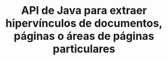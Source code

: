 ---
############################# Static ############################
layout: "auto-gen-gist"
draft: false
path: "es/parser/java/extract"
otherformats: DOC DOT DOCX DOCM DOTX DOTM TXT ODT OTT RTF PDF XHTML MHTML MD XML EPUB FB2 CHM XLS XLT XLSX XLSM XLSB XLTX XLTM ODS CSV OTS XLA XLAM PPT PPTX  POT PPSX PPTM POTX PPSM ODP OTP PST OST EML EMLX MSG ONE 

############################# Head ############################
head_title: "Extracción de hipervínculos de documentos, páginas o área de página a través de la API de Java"
head_description: "GroupDocs.Parser Java API permite a los desarrolladores extraer hipervínculos de documentos, páginas de documentos o áreas de páginas específicas de Excel, PowerPoint, PDF, Outlook y más."

############################# Header ############################
title: "API de Java para extraer hipervínculos de documentos, páginas o áreas de páginas particulares"
description: "GroupDocs.Parser Java API facilita el trabajo de los desarrolladores al permitirles extraer hipervínculos de documentos, páginas de documentos o páginas específicas Área de PDF, DOCX, PPTX, EML, MSG, XLS, XLSX, CSV, RTF, EPUB y muchos más."

######################### Download Button #######################
button:
    enable: true

############################# About ############################
about:
    enable: true
    title: "¿Cómo realizar la extracción de hipervínculos de varios documentos a través de Java?"
    content: |
       Esta página web explica cómo analizar y extraer hipervínculos de diferentes tipos de documentos, páginas de documentos o un área particular de una página utilizando solo un par de líneas de código Java. El hipervínculo puede ser muy útil para navegar entre páginas o sitios web y puede apuntar a un documento completo oa una parte particular dentro de un documento, gráficos, sonidos, direcciones de correo electrónico y más. GroupDocs.Parser para Java es una API muy potente que permite a los desarrolladores de software analizar documentos y extraer texto y metadatos de varios documentos populares dentro de sus propias aplicaciones Java. Ha incluido varias funciones avanzadas para extraer texto e hipervínculos de varios tipos de documentos, como PDF, correos electrónicos, libros electrónicos, formatos de Microsoft Office: Word (DOC, DOCX), PowerPoint (PPT, PPTX), Excel (XLS, XLSX), formatos de LibreOffice y muchos más.

############################# content ############################
steps:
    enable: true
    block:
    - title_left: "Cómo extraer hipervínculos de documentos PPS"
      content_left: |
       GroupDocs.Parser Java ha incluido la funcionalidad para extraer hipervínculos de documentos PPS. El siguiente ejemplo de código Java muestra cómo se pueden extraer los hipervínculos del documento PPS. 

      title_right: "Extraer hipervínculos a través de Java"
      content_right: |
        * Cree una instancia de [Parser](https://apireference.groupdocs.com/parser/java/com.groupdocs.parser/Parser)
        * Compruebe si el documento admite la extracción de hipervínculos
        * Extraer hipervínculos del documento
        * Llame al método [GetHyperlinks](https://apireference.groupdocs.com/parser/java/com.groupdocs.parser/Parser#getHyperlinks()) para extraer todos los hipervínculos de todo el documento.
        * Iterar sobre hipervínculos e imprimir la URL del hipervínculo

      gisthash: "036de701f5f17a02dd2353ee547afd5b"
      gistfile: "extract_hyperlinks_form_documents.java"

    - title_left: "Cómo extraer hipervínculos de la página de documentos PPS"
      content_left: |
       GroupDocs.Parser .NET permite a los desarrolladores de software extraer hipervínculos de documentos PPS con un par de líneas de código. El siguiente código C# .NET muestra la extracción de hipervínculos dentro de un documento PPS.

      title_right: "Extraer hipervínculos a través de Java"
      content_right: |
        * Cree una instancia de [Parser](https://apireference.groupdocs.com/parser/java/com.groupdocs.parser/Parser)
        * Compruebe si el documento admite la extracción de hipervínculos
        * Obtenga información del documento llamando al método [getDocumentInfo](https://apireference.groupdocs.com/parser/java/com.groupdocs.parser/Parser#getDocumentInfo()).
        * Iterar sobre páginas e imprimir un número de página
        * Extraer hipervínculos del documento
        * Llame al método [GetHyperlinks](https://apireference.groupdocs.com/parser/java/com.groupdocs.parser/Parser#getHyperlinks()) para extraer todos los hipervínculos de todo el documento.
        * Iterar sobre hipervínculos e imprimir la URL del hipervínculo
     
      gisthash: "bcca6319f2287edb7295443c1def46ee"
      gistfile: "extract_hyperlinks_form_documents_page.java"
      
    - title_left: "Extraer hipervínculos del área de la página de documentos PPS"
      content_left: |
       GroupDocs.Parser Java API ha brindado soporte completo para extraer hipervínculos de la página del documento PPS con facilidad. El siguiente código Java muestra cómo los programadores pueden extraer hipervínculos de un área de página de documento PPS dentro de sus propias aplicaciones Java.

      title_right: "¿Cómo extraer hipervínculos usando Java?"
      content_right: |
        * Cree una instancia de [Parser](https://apireference.groupdocs.com/parser/java/com.groupdocs.parser/Parser)
        * Verifique el documento para soporte de extracción de hipervínculos
        * Crear las opciones que se utilizan para la extracción de hipervínculos
        * Llame al método [GetHyperlinks](https://apireference.groupdocs.com/parser/java/com.groupdocs.parser/Parser#getHyperlinks()) para extraer todos los hipervínculos de todo el documento.
        * Iterar sobre hipervínculos e imprimir la URL del hipervínculo
     
      gisthash: "4aefff1fcc6733c0fc12b736d7e36711"
      gistfile: "hyperlinks_extraction_from_document_page_area.java"

    - title_left: "Requisitos del sistema"
      content_left: |
       GroupDocs.Parser para Java es compatible con todas las principales plataformas y sistemas operativos. Puede generar documentos en Microsoft Word, Excel, PowerPoint, Outlook, OpenOffice y más de 50 formatos. Para obtener una guía completa de requisitos del sistema, visite los requisitos del sistema antes de ejecutar el código a continuación, asegúrese de tener instalados los siguientes requisitos previos en su sistema:
         * Sistemas Operativos: Microsoft Windows, Linux, Mac OS
         * Compatibilidad con versiones de Java: J2SE 7.0 (1.7), J2SE 8.0 (1.8) o superior
         * Obtenga la última versión de GroupDocs.Parser Java API de GroupDocs [Repositorio](https://repository.groupdocs.com/webapp/#/artifacts/browse/tree/General/repo/com/groupdocs/groupdocs-parser)
        
      title_right: "Por qué usar GroupDocs.Parser"
      content_right: |
        * Extraiga un texto sin formato de cualquiera de los documentos admitidos.
        * Soporte de extracción de tabla de contenido
        * Extraiga texto formateado, metadatos, imágenes, contenedores y archivos adjuntos.
        * Análisis de documentos a través de plantillas definidas por el usuario.
        * Buscar texto usando palabras clave o expresiones regulares.
        * Soporte de extracción de texto estructurado
        * Extraiga la tabla de contenido para algunos formatos de documentos compatibles.
        * Analizar datos de formularios de documentos PDF.

demos:
    enable: true
        

more_formats:
    enable: true


back_to_top:
    enable: true
---
